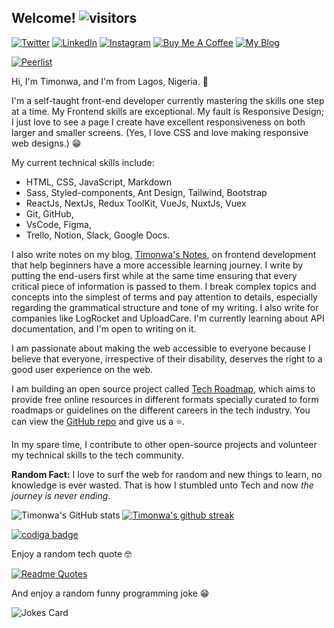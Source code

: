 ## Welcome!  ![visitors](https://visitor-badge.glitch.me/badge?page_id=timonwa.visitor-badge)

<a href="https://www.twitter.com/timonwa_"><img alt="Twitter" src="https://img.shields.io/badge/Twitter%20-%23ffdfba.svg?&style=for-the-badge&logo=Twitter&logoColor=434141"/></a>
<a href="https://www.linkedin.com/in/timonwa"><img alt="LinkedIn" src="https://img.shields.io/badge/LinkedIn%20-%23ffdfba.svg?&style=for-the-badge&logo=LinkedIn&logoColor=434141"/></a> 
<a href="https://www.instagram.com/timonwa_codes"><img alt="Instagram" src="https://img.shields.io/badge/Instagram%20-%23ffdfba.svg?&style=for-the-badge&logo=Instagram&logoColor=434141"/></a>
<a href="https://www.buymeacoffee.com/timonwa"><img src="https://img.shields.io/badge/%20%E2%98%95%20Sponsor%20me%20-ffdfba.svg?&style=for-the-badge" alt="Buy Me A Coffee"></a>
<a href="https://blog.timonwa.com"><img src="https://img.shields.io/badge/-✍%EF%B8%8F%20My%20Blog%20-ffdfba.svg?&style=for-the-badge" alt="My Blog"></a>

[![Peerlist](https://peerlist-readme-badge.herokuapp.com/api/timonwa)](https://peerlist.io/timonwa)

Hi, I'm Timonwa, and I'm from Lagos, Nigeria. :wave:

I'm a self-taught front-end developer currently mastering the skills one step at a time.
My Frontend skills are exceptional.
My fault is Responsive Design; I just love to see a page I create have excellent responsiveness on both larger and smaller screens. 
(Yes, I love CSS and love making responsive web designs.) :grin: 

My current technical skills include:
- HTML, CSS, JavaScript, Markdown
- Sass, Styled-components, Ant Design, Tailwind, Bootstrap
- ReactJs, NextJs, Redux ToolKit, VueJs, NuxtJs, Vuex
- Git, GitHub,
- VsCode, Figma,
- Trello, Notion, Slack, Google Docs.

I also write notes on my blog, [Timonwa's Notes](https://blog.timonwa.com), on frontend development that help beginners have a more accessible learning journey.
I write by putting the end-users first while at the same time ensuring that every critical piece of information is passed to them. I break complex topics and concepts into the simplest of terms and pay attention to details, especially regarding the grammatical structure and tone of my writing. I also write for companies like LogRocket and UploadCare. I'm currently learning about API documentation, and I'm open to writing on it.

I am passionate about making the web accessible to everyone because I believe that everyone, irrespective of their disability, deserves the right to a good user experience on the web.

I am building an open source project called [Tech Roadmap](https://techroadmap.xyz), which aims to provide free online resources in different formats specially 
curated to form roadmaps or guidelines on the different careers in the tech industry. You can view the [GitHub repo](https://github.com/Timonwa/techroadmap) and give us a :star:.

In my spare time, I contribute to other open-source projects and volunteer my technical skills to the tech community.

**Random Fact:** I love to surf the web for random and new things to learn, no knowledge is ever wasted. That is how I stumbled unto Tech and now *the journey is never ending*.

![Timonwa's GitHub stats](https://github-readme-stats.vercel.app/api?username=timonwa&show_icons=true&theme=dracula)
[![Timonwa's github streak](https://github-readme-streak-stats.herokuapp.com/?user=timonwa&theme=dracula)](https://github.com/timonwa/github-readme-streak-stats)

<a href="https://app.codiga.io/public/user/github/Timonwa">
  <img src="https://api.codiga.io/public/badge/user/github/Timonwa?style=light" alt="codiga badge" />
</a>

Enjoy a random tech quote :nerd_face:

[![Readme Quotes](https://quotes-github-readme.vercel.app/api?type=horizontal)](https://github.com/piyushsuthar/github-readme-quotes)

And enjoy a random funny programming joke :grin:

![Jokes Card](https://readme-jokes.vercel.app/api)
